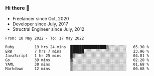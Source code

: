 ### Hi there 👋

- Freelancer since Oct, 2020
- Developer since July, 2017
- Structral Engineer since July, 2012

<!--START_SECTION:waka-->

```text
From: 10 May 2022 - To: 17 May 2022

Ruby         19 hrs 24 mins  ████████████████▒░░░░░░░░   65.30 %
ERB          7 hrs 7 mins    ██████░░░░░░░░░░░░░░░░░░░   23.96 %
JavaScript   1 hr 25 mins    █▒░░░░░░░░░░░░░░░░░░░░░░░   04.81 %
Go           39 mins         ▓░░░░░░░░░░░░░░░░░░░░░░░░   02.20 %
YAML         30 mins         ▒░░░░░░░░░░░░░░░░░░░░░░░░   01.68 %
Markdown     12 mins         ▒░░░░░░░░░░░░░░░░░░░░░░░░   00.68 %
```

<!--END_SECTION:waka-->
